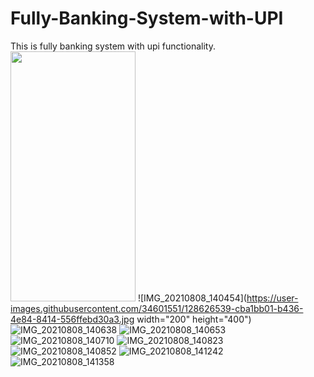 # Fully-Banking-System-with-UPI
This is fully banking system with upi functionality.
<img src="https://user-images.githubusercontent.com/34601551/128626539-cba1bb01-b436-4e84-8414-556ffebd30a3.jpg" width="200" height="400" />
![IMG_20210808_140454](https://user-images.githubusercontent.com/34601551/128626539-cba1bb01-b436-4e84-8414-556ffebd30a3.jpg width="200" height="400")
![IMG_20210808_140638](https://user-images.githubusercontent.com/34601551/128626566-a1b80fb3-6a7a-47a5-9367-50e7a1f9f43b.jpg)
![IMG_20210808_140653](https://user-images.githubusercontent.com/34601551/128626578-39f63c1e-4176-44d3-965e-3bd093c5d995.jpg)
![IMG_20210808_140710](https://user-images.githubusercontent.com/34601551/128626582-d227e8e2-1b09-4871-803b-622cbd086544.jpg)
![IMG_20210808_140823](https://user-images.githubusercontent.com/34601551/128626584-2754e323-7258-4d1d-9214-a92844d6af16.jpg)
![IMG_20210808_140852](https://user-images.githubusercontent.com/34601551/128626586-9a81ddc9-46b6-4bbc-891d-33855b55d173.jpg)
![IMG_20210808_141242](https://user-images.githubusercontent.com/34601551/128626587-7733b474-2b54-41c8-897d-d473a2caddd1.jpg)
![IMG_20210808_141358](https://user-images.githubusercontent.com/34601551/128626589-7ea14462-af3b-447a-b2cf-bc95456388fe.jpg )

